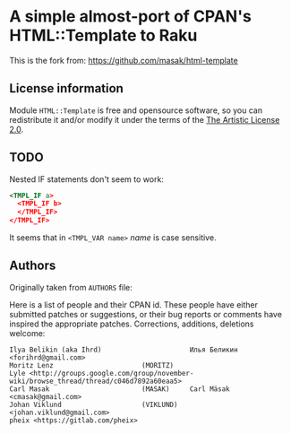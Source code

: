 # A simple almost-port of CPAN's HTML::Template to Raku

This is the fork from: https://github.com/masak/html-template

## License information

Module `HTML::Template` is free and opensource software, so you can redistribute it and/or modify it under the terms of the [The Artistic License 2.0](https://opensource.org/licenses/Artistic-2.0).

## TODO

Nested IF statements don't seem to work:

```xml
<TMPL_IF a>
  <TMPL_IF b>
  </TMPL_IF>
</TMPL_IF>
```

It seems that in `<TMPL_VAR name>` *name* is case sensitive.

## Authors

Originally taken from `AUTHORS` file:

Here is a list of people and their CPAN id.  These people have either submitted patches or suggestions, or their bug reports or comments have inspired the appropriate patches.  Corrections, additions, deletions welcome:

```
Ilya Belikin (aka Ihrd)                      Илья Беликин   <forihrd@gmail.com>
Moritz Lenz                      (MORITZ)
Lyle <http://groups.google.com/group/november-wiki/browse_thread/thread/c046d7892a60eaa5>
Carl Masak                       (MASAK)     Carl Mäsak     <cmasak@gmail.com>
Johan Viklund                    (VIKLUND)                  <johan.viklund@gmail.com>
pheix <https://gitlab.com/pheix>
```
